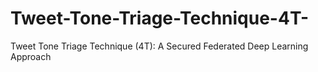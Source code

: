 # Tweet-Tone-Triage-Technique-4T-
Tweet Tone Triage Technique (4T): A Secured Federated Deep Learning Approach
